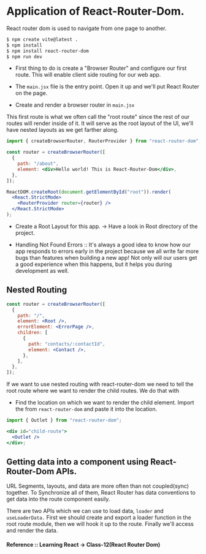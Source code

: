 # Application of React-Router-Dom.

React router dom is used to navigate from one page to another.

```bash
$ npm create vite@latest .
$ npm install
$ npm install react-router-dom
$ npm run dev
```

- First thing to do is create a "Browser Router" and configure our first route. This will enable client side routing for our web app.

- The <code>main.jsx</code> file is the entry point. Open it up and we'll put React Router on the page.

- Create and render a browser router in <code>main.jsx</code>

This first route is what we often call the "root route" since the rest of our routes will render inside of it. It will serve as the root layout of the UI, we'll have nested layouts as we get farther along.

```jsx
import { createBrowserRouter, RouterProvider } from "react-router-dom";

const router = createBrowserRouter([
  {
    path: "/about",
    element: <div>Hello world! This is React-Router-Dom</div>,
  },
]);

ReactDOM.createRoot(document.getElementById("root")).render(
  <React.StrictMode>
    <RouterProvider router={router} />
  </React.StrictMode>
);
```

- Create a Root Layout for this app. -> Have a look in Root directory of the project.

- Handling Not Found Errors :: It's always a good idea to know how our app responds to errors early in the project because we all write far more bugs than features when building a new app! Not only will our users get a good experience when this happens, but it helps you during development as well.

## Nested Routing

```jsx
const router = createBrowserRouter([
  {
    path: "/",
    element: <Root />,
    errorElement: <ErrorPage />,
    children: [
      {
        path: "contacts/:contactId",
        element: <Contact />,
      },
    ],
  },
]);
```

If we want to use nested routing with react-router-dom we need to tell the root route where we want to render the child routes. We do that with <code><Outlet/></code>

- Find the location on which we want to render the child element. Import the <code><Outler/></code> from <code>react-router-dom</code> and paste it into the location.

```jsx
import { Outlet } from "react-router-dom";

<div id="child-route">
  <Outlet />
</div>;
```

## Getting data into a component using React-Router-Dom APIs.

URL Segments, layouts, and data are more often than not coupled(sync) together. To Synchronize all of them, React Router has data conventions to get data into the route component easily.

There are two APIs which we can use to load data, <code>loader</code> and <code>useLoaderData.</code> First we should create and export a loader function in the root route module, then we will hook it up to the route. Finally we'll access and render the data.

#### Reference :: Learning React -> Class-12(React Router Dom)
